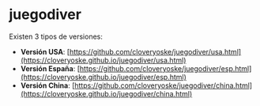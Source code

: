 # juegodiver

Existen 3 tipos de versiones:
- **Versión USA**: [https://github.com/cloveryoske/juegodiver/usa.html](https://cloveryoske.github.io/juegodiver/usa.html)
- **Versión España**: [https://github.com/cloveryoske/juegodiver/esp.html](https://cloveryoske.github.io/juegodiver/esp.html)
- **Versión China**: [https://github.com/cloveryoske/juegodiver/china.html](https://cloveryoske.github.io/juegodiver/china.html)
